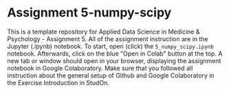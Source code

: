 # Assignment 5-numpy-scipy
This is a template repository for Applied Data Science in Medicine & Psychology - Assignment 5. All of the assignment instruction are in the Jupyter (.ipynb) notebook. To start, open (click) the ``5_numpy_scipy.ipynb`` notebook. Afterwards, click on the blue "Open in Colab" button at the top. A new tab or window should open in your browser, displaying the assignment notebook in Google Colaboratory. Make sure that you followed all instruction about the general setup of Github and Google Colaboratory in the Exercise Introduction in StudOn.
